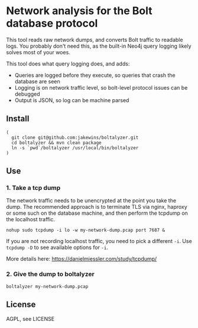 # Network analysis for the Bolt database protocol

This tool reads raw network dumps, and converts Bolt traffic to readable logs.
You probably don't need this, as the built-in Neo4j query logging likely solves most of your woes.

This tool does what query logging does, and adds:

- Queries are logged before they execute, so queries that crash the database are seen
- Logging is on network traffic level, so bolt-level protocol issues can be debugged
- Output is JSON, so log can be machine parsed

## Install

    
    (
      git clone git@github.com:jakewins/boltalyzer.git
      cd boltalyzer && mvn clean package
      ln -s `pwd`/boltalyzer /usr/local/bin/boltalyzer
    )
    
## Use

### 1. Take a tcp dump

The network traffic needs to be unencrypted at the point you take the dump.
The recommended approach is to terminate TLS via nginx, haproxy or some such on the database machine, and then perform the tcpdump on the localhost traffic.

    nohup sudo tcpdump -i lo -w my-network-dump.pcap port 7687 &
    
If you are not recording localhost traffic, you need to pick a different `-i`. 
Use `tcpdump -D` to see available options for `-i`.

More details here: https://danielmiessler.com/study/tcpdump/
    
### 2. Give the dump to boltalyzer

    boltalyzer my-network-dump.pcap

## License

AGPL, see LICENSE 